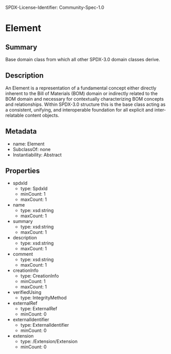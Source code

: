 SPDX-License-Identifier: Community-Spec-1.0

# Element

## Summary

Base domain class from which all other SPDX-3.0 domain classes derive.

## Description

An Element is a representation of a fundamental concept either directly inherent
to the Bill of Materials (BOM) domain or indirectly related to the BOM domain
and necessary for contextually characterizing BOM concepts and relationships.
Within SPDX-3.0 structure this is the base class acting as a consistent,
unifying, and interoperable foundation for all explicit
and inter-relatable content objects.

## Metadata

- name: Element
- SubclassOf: none
- Instantiability: Abstract

## Properties

- spdxId
  - type: SpdxId
  - minCount: 1
  - maxCount: 1
- name
  - type: xsd:string
  - maxCount: 1
- summary
  - type: xsd:string
  - maxCount: 1
- description
  - type: xsd:string
  - maxCount: 1
- comment
  - type: xsd:string
  - maxCount: 1
- creationInfo
  - type: CreationInfo
  - minCount: 1
  - maxCount: 1
- verifiedUsing
  - type: IntegrityMethod
- externalRef
  - type: ExternalRef
  - minCount: 0
- externalIdentifier
  - type: ExternalIdentifier
  - minCount: 0
- extension
  - type: /Extension/Extension
  - minCount: 0
